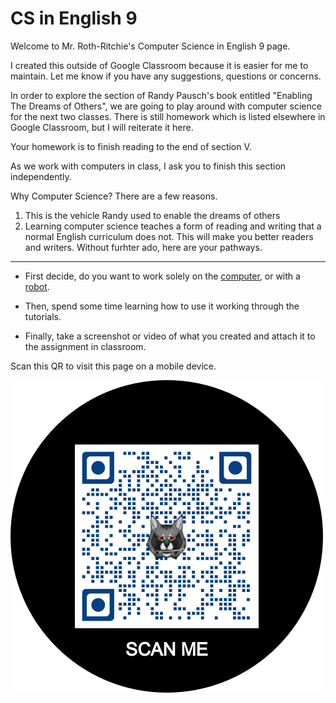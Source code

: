 # CS in English 9

Welcome to Mr. Roth-Ritchie's Computer Science in English 9 page.

I created this outside of Google Classroom because it is easier for me to maintain. Let me know if you have any suggestions, questions or concerns.

In order to explore the section of Randy Pausch's book entitled "Enabling The Dreams of Others", we are going to play around with computer science for the next two classes. There is still homework which is listed elsewhere in Google Classroom, but I will reiterate it here. 

Your homework is to finish reading to the end of section V. 

As we work with computers in class, I ask you to finish this section independently.

Why Computer Science? There are a few reasons.
1) This is the vehicle Randy used to enable the dreams of others
2) Learning computer science teaches a form of reading and writing that a normal English curriculum does not. This will make you better readers and writers. Without furhter ado, here are your pathways.
---
- First decide, do you want to work solely on the [computer](Computer.md), or with a [robot](ProgIRL.md).

- Then, spend some time learning how to use it working through the tutorials.

- Finally, take a screenshot or video of what you created and attach it to the assignment in classroom.
  
Scan this QR to visit this page on a mobile device.


![QR](images/QR.png)